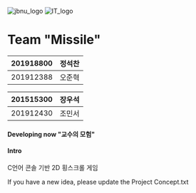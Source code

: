 ![jbnu_logo](https://user-images.githubusercontent.com/65169722/83265660-c2c8ee00-a1fc-11ea-8f67-d42cabce63a4.png) ![IT_logo](https://user-images.githubusercontent.com/65169722/83266051-4551ad80-a1fd-11ea-9776-3af3ad784981.PNG)


# Team "Missile"
201918800 | 정석찬
:------------ | :-------------|
201912388 |오준혁

201515300 | 장우석
:------------ | :-------------|
201912430 | 조민서

#### Developing now "교수의 모험"

#### Intro 
C언어 콘솔 기반 2D 횡스크롤 게임




If you have a new idea, please update the Project Concept.txt
